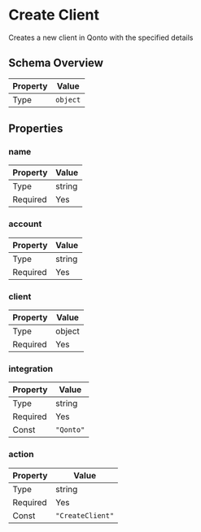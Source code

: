 # Create Client

Creates a new client in Qonto with the specified details

## Schema Overview

| Property | Value |
|----------|-------|
| Type | `object` |

## Properties

### name

| Property | Value |
|----------|-------|
| Type | string |
| Required | Yes |

### account

| Property | Value |
|----------|-------|
| Type | string |
| Required | Yes |

### client

| Property | Value |
|----------|-------|
| Type | object |
| Required | Yes |

### integration

| Property | Value |
|----------|-------|
| Type | string |
| Required | Yes |
| Const | `"Qonto"` |

### action

| Property | Value |
|----------|-------|
| Type | string |
| Required | Yes |
| Const | `"CreateClient"` |

